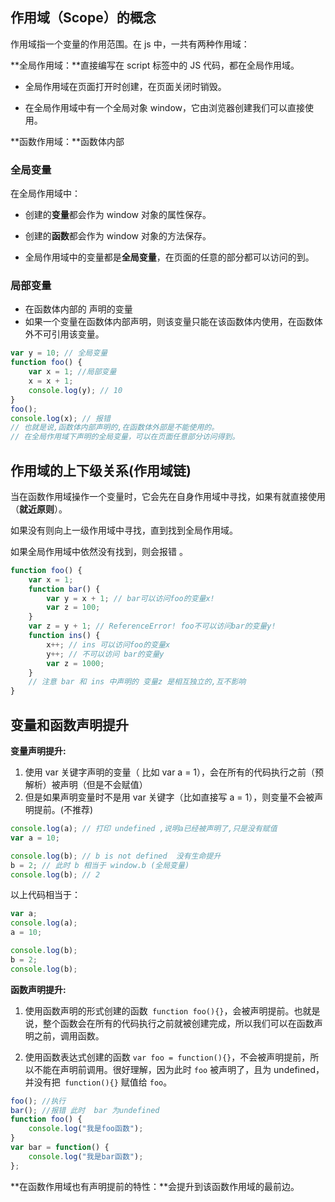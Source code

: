 ## 作用域（Scope）的概念

作用域指一个变量的作用范围。在 js 中，一共有两种作用域：

**全局作用域：**直接编写在 script 标签中的 JS 代码，都在全局作用域。

-   全局作用域在页面打开时创建，在页面关闭时销毁。

-   在全局作用域中有一个全局对象 window，它由浏览器创建我们可以直接使用。

**函数作用域：**函数体内部

### 全局变量

在全局作用域中：

-   创建的**变量**都会作为 window 对象的属性保存。

-   创建的**函数**都会作为 window 对象的方法保存。

+ 全局作用域中的变量都是**全局变量**，在页面的任意的部分都可以访问的到。

### 局部变量

-   在函数体内部的 声明的变量
-   如果一个变量在函数体内部声明，则该变量只能在该函数体内使用，在函数体外不可引用该变量。

```javascript
var y = 10; // 全局变量
function foo() {
	var x = 1; //局部变量
	x = x + 1;
	console.log(y); // 10
}
foo();
console.log(x); // 报错
// 也就是说,函数体内部声明的,在函数体外部是不能使用的。
// 在全局作用域下声明的全局变量，可以在页面任意部分访问得到。
```

## 作用域的上下级关系(作用域链)

当在函数作用域操作一个变量时，它会先在自身作用域中寻找，如果有就直接使用（**就近原则**）。

如果没有则向上一级作用域中寻找，直到找到全局作用域。

如果全局作用域中依然没有找到，则会报错 。

```javascript
function foo() {
	var x = 1;
	function bar() {
		var y = x + 1; // bar可以访问foo的变量x!
		var z = 100;
	}
	var z = y + 1; // ReferenceError! foo不可以访问bar的变量y!
	function ins() {
		x++; // ins 可以访问foo的变量x
		y++; // 不可以访问 bar的变量y
		var z = 1000;
	}
	// 注意 bar 和 ins 中声明的 变量z 是相互独立的,互不影响
}
```

## 变量和函数声明提升

**变量声明提升:**

1. 使用 var 关键字声明的变量（ 比如 var a = 1），会在所有的代码执行之前（预解析）被声明（但是不会赋值）
2. 但是如果声明变量时不是用 var 关键字（比如直接写 a = 1），则变量不会被声明提前。(不推荐)

```javascript
console.log(a); // 打印 undefined ,说明a已经被声明了,只是没有赋值
var a = 10;

console.log(b); // b is not defined  没有生命提升
b = 2; // 此时 b 相当于 window.b (全局变量)
console.log(b); // 2
```

以上代码相当于：

```javascript
var a;
console.log(a);
a = 10;

console.log(b);
b = 2;
console.log(b);
```

**函数声明提升:**

1. 使用函数声明的形式创建的函数` function foo(){}`，会被声明提前。也就是说，整个函数会在所有的代码执行之前就被创建完成，所以我们可以在函数声明之前，调用函数。

2. 使用函数表达式创建的函数 `var foo = function(){}`，不会被声明提前，所以不能在声明前调用。很好理解，因为此时 `foo` 被声明了，且为 undefined，并没有把` function(){}` 赋值给 `foo`。

```javascript
foo(); //执行
bar(); //报错 此时  bar 为undefined
function foo() {
	console.log("我是foo函数");
}
var bar = function() {
	console.log("我是bar函数");
};
```

**在函数作用域也有声明提前的特性：**会提升到该函数作用域的最前边。

